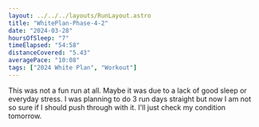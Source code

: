```yaml
---
layout: ../../../layouts/RunLayout.astro
title: "WhitePlan-Phase-4-2"
date: "2024-03-28"
hoursOfSleep: "7"
timeElapsed: "54:58"
distanceCovered: "5.43"
averagePace: "10:08"
tags: ["2024 White Plan", "Workout"]
---
```


This was not a fun run at all. Maybe it was due to a lack of good sleep or everyday stress. I was planning to do 3 run days straight but now I am not so sure if I should push through with it. I'll just check my condition tomorrow.
